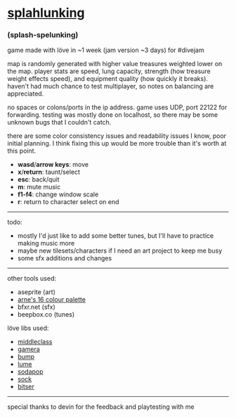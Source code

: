 # [splahlunking](https://xhg.itch.io/splahlunking)
### (splash-spelunking)

game made with löve in ~1 week (jam version ~3 days) for #divejam

map is randomly generated with higher value treasures weighted lower on the map. player stats are speed, lung capacity, strength (how treasure weight effects speed), and equipment quality (how quickly it breaks). haven't had much chance to test multiplayer, so notes on balancing are appreciated.

no spaces or colons/ports in the ip address. game uses UDP, port 22122 for forwarding. testing was mostly done on localhost, so there may be some unknown bugs that I couldn't catch.

there are some color consistency issues and readability issues I know, poor initial planning. I think fixing this up would be more trouble than it's worth at this point.


- **wasd**/**arrow keys**: move
- **x**/**return**: taunt/select
- **esc**: back/quit
- **m**: mute music
- **f1-f4**: change window scale
- **r**: return to character select on end

___

todo:
- mostly I'd just like to add some better tunes, but I'll have to practice making music more
- maybe new tilesets/characters if I need an art project to keep me busy
- some sfx additions and changes

___

other tools used:
- aseprite (art)
- [arne's 16 colour palette](https://androidarts.com/palette/16pal.htm)
- bfxr.net (sfx)
- beepbox.co (tunes)

löve libs used:
- [middleclass](https://github.com/kikito/middleclass)
- [gamera](https://github.com/kikito/gamera)
- [bump](https://github.com/kikito/bump.lua)
- [lume](https://github.com/rxi/lume/)
- [sodapop](https://github.com/tesselode/sodapop)
- [sock](https://github.com/camchenry/sock.lua)
- [bitser](https://github.com/gvx/bitser)
___

special thanks to devin for the feedback and playtesting with me
